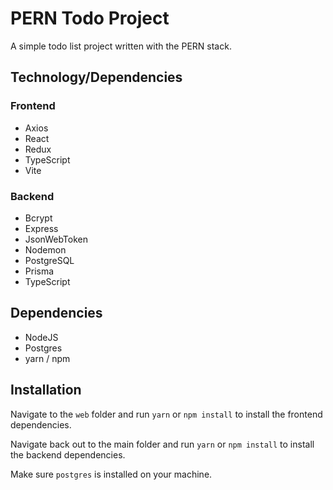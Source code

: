 # PERN Todo Project

A simple todo list project written with the PERN stack.

## Technology/Dependencies

### Frontend

- Axios
- React
- Redux
- TypeScript
- Vite

### Backend

- Bcrypt
- Express
- JsonWebToken
- Nodemon
- PostgreSQL
- Prisma
- TypeScript

## Dependencies

- NodeJS
- Postgres
- yarn / npm

## Installation

Navigate to the `web` folder and run `yarn` or `npm install` to install the frontend dependencies.

Navigate back out to the main folder and run `yarn` or `npm install` to install the backend dependencies.

Make sure `postgres` is installed on your machine.
